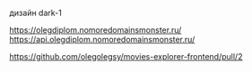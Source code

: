 дизайн dark-1

https://olegdiplom.nomoredomainsmonster.ru/
https://api.olegdiplom.nomoredomainsmonster.ru/

https://github.com/olegolegsy/movies-explorer-frontend/pull/2
